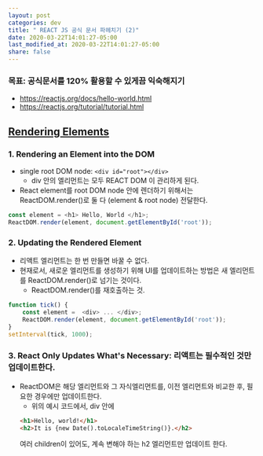 ```yaml
---
layout: post
categories: dev
title: " REACT JS 공식 문서 파헤치기 (2)"
date: 2020-03-22T14:01:27-05:00
last_modified_at: 2020-03-22T14:01:27-05:00
share: false
---
```


### **목표: 공식문서를 120% 활용할 수 있게끔 익숙해지기**
- https://reactjs.org/docs/hello-world.html
- https://reactjs.org/tutorial/tutorial.html 

## [Rendering Elements](https://reactjs.org/docs/rendering-elements.html)

### 1. Rendering an Element into the DOM

- single root DOM node: `<div id="root"></div>`
    - div 안의 엘리먼트는 모두 REACT DOM 이 관리하게 된다.
- React element를 root DOM node 안에 렌더하기 위해서는 ReactDOM.render()로 둘 다 (element & root node) 전달한다.

```js
const element = <h1> Hello, World </h1>;
ReactDOM.render(element, document.getElementById('root'));
```

### 2. Updating the Rendered Element 

- 리액트 엘리먼트는 한 번 만들면 바꿀 수 없다. 
- 현재로서, 새로운 엘리먼트를 생성하기 위해 UI를 업데이트하는 방법은 새 엘리먼트를 ReactDOM.render()로 넘기는 것이다. 
    - ReactDOM.render()를 재호출하는 것.

```js
function tick() {
    const element =  <div> ... </div>;
    ReactDOM.render(element, document.getElementById('root'));
}
setInterval(tick, 1000);
```

### 3. React Only Updates What's Necessary: 리액트는 필수적인 것만 업데이트한다.

- ReactDOM은 해당 엘리먼트와 그 자식엘리먼트를, 이전 엘리먼트와 비교한 후, 필요한 경우에만 업데이트한다.
    - 위의 예시 코드에서, div 안에 
    ```html 
    <h1>Hello, world!</h1>
    <h2>It is {new Date().toLocaleTimeString()}.</h2> 
    ```
    여러 children이 있어도, 계속 변해야 하는 h2 엘리먼트만 업데이트 한다.

